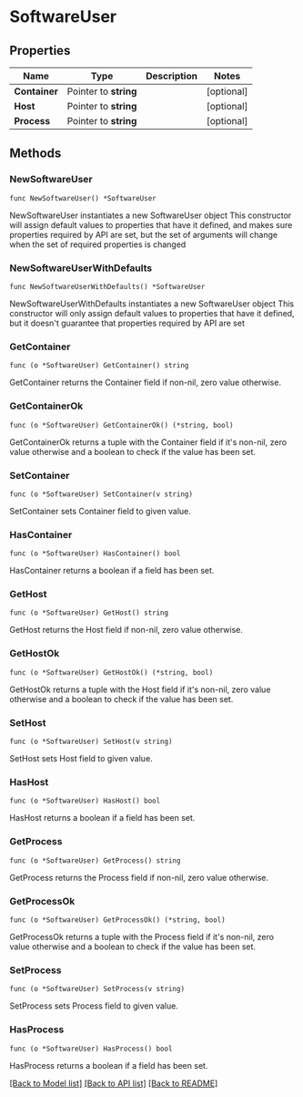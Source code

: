 # SoftwareUser

## Properties

Name | Type | Description | Notes
------------ | ------------- | ------------- | -------------
**Container** | Pointer to **string** |  | [optional] 
**Host** | Pointer to **string** |  | [optional] 
**Process** | Pointer to **string** |  | [optional] 

## Methods

### NewSoftwareUser

`func NewSoftwareUser() *SoftwareUser`

NewSoftwareUser instantiates a new SoftwareUser object
This constructor will assign default values to properties that have it defined,
and makes sure properties required by API are set, but the set of arguments
will change when the set of required properties is changed

### NewSoftwareUserWithDefaults

`func NewSoftwareUserWithDefaults() *SoftwareUser`

NewSoftwareUserWithDefaults instantiates a new SoftwareUser object
This constructor will only assign default values to properties that have it defined,
but it doesn't guarantee that properties required by API are set

### GetContainer

`func (o *SoftwareUser) GetContainer() string`

GetContainer returns the Container field if non-nil, zero value otherwise.

### GetContainerOk

`func (o *SoftwareUser) GetContainerOk() (*string, bool)`

GetContainerOk returns a tuple with the Container field if it's non-nil, zero value otherwise
and a boolean to check if the value has been set.

### SetContainer

`func (o *SoftwareUser) SetContainer(v string)`

SetContainer sets Container field to given value.

### HasContainer

`func (o *SoftwareUser) HasContainer() bool`

HasContainer returns a boolean if a field has been set.

### GetHost

`func (o *SoftwareUser) GetHost() string`

GetHost returns the Host field if non-nil, zero value otherwise.

### GetHostOk

`func (o *SoftwareUser) GetHostOk() (*string, bool)`

GetHostOk returns a tuple with the Host field if it's non-nil, zero value otherwise
and a boolean to check if the value has been set.

### SetHost

`func (o *SoftwareUser) SetHost(v string)`

SetHost sets Host field to given value.

### HasHost

`func (o *SoftwareUser) HasHost() bool`

HasHost returns a boolean if a field has been set.

### GetProcess

`func (o *SoftwareUser) GetProcess() string`

GetProcess returns the Process field if non-nil, zero value otherwise.

### GetProcessOk

`func (o *SoftwareUser) GetProcessOk() (*string, bool)`

GetProcessOk returns a tuple with the Process field if it's non-nil, zero value otherwise
and a boolean to check if the value has been set.

### SetProcess

`func (o *SoftwareUser) SetProcess(v string)`

SetProcess sets Process field to given value.

### HasProcess

`func (o *SoftwareUser) HasProcess() bool`

HasProcess returns a boolean if a field has been set.


[[Back to Model list]](../README.md#documentation-for-models) [[Back to API list]](../README.md#documentation-for-api-endpoints) [[Back to README]](../README.md)


